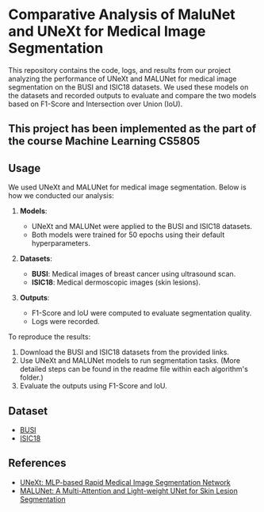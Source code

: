 # Comparative Analysis of MaluNet and UNeXt for Medical Image Segmentation

This repository contains the code, logs, and results from our project analyzing the performance of UNeXt and MALUNet for medical image segmentation on the BUSI and ISIC18 datasets. We used these models on the datasets and recorded outputs to evaluate and compare the two models based on F1-Score and Intersection over Union (IoU).

## This project has been implemented as the part of the course Machine Learning CS5805

## Usage
We used UNeXt and MALUNet for medical image segmentation. Below is how we conducted our analysis:

1. **Models**:  
   - UNeXt and MALUNet were applied to the BUSI and ISIC18 datasets.
   - Both models were trained for 50 epochs using their default hyperparameters.
   
2. **Datasets**:  
   - **BUSI**: Medical images of breast cancer using ultrasound scan.
   - **ISIC18**: Medical dermoscopic images (skin lesions).

3. **Outputs**:  
   - F1-Score and IoU were computed to evaluate segmentation quality.
   - Logs were recorded.
     
To reproduce the results:
1. Download the BUSI and ISIC18 datasets from the provided links.
2. Use UNeXt and MALUNet models to run segmentation tasks. (More detailed steps can be found in the readme file within each algorithm's folder.)
3. Evaluate the outputs using F1-Score and IoU.

## Dataset

- [BUSI](https://www.kaggle.com/datasets/aryashah2k/breast-ultrasound-images-dataset)
- [ISIC18](https://challenge.isic-archive.com/data/)

## References

- [UNeXt: MLP-based Rapid Medical Image Segmentation Network](https://arxiv.org/abs/2203.04967)
- [MALUNet: A Multi-Attention and Light-weight UNet for Skin Lesion Segmentation](https://arxiv.org/abs/2211.01784)
